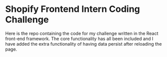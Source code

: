 # Shopify Frontend Intern Coding Challenge

Here is the repo containing the code for my challenge
written in the React front-end framework. The core
functionality has all been included and I have added the
extra functionality of having data persist after reloading
the page.

